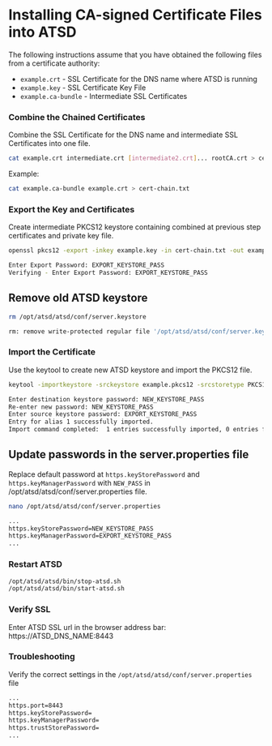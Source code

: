 # Installing CA-signed Certificate Files into ATSD

The following instructions assume that you have obtained the following files from a certificate authority:

* `example.crt` - SSL Certificate for the DNS name where ATSD is running
* `example.key` - SSL Certificate Key File
* `example.ca-bundle` - Intermediate SSL Certificates

### Combine the Chained Certificates 

Combine the SSL Certificate for the DNS name and intermediate SSL Certificates into one file.

```bash
cat example.crt intermediate.crt [intermediate2.crt]... rootCA.crt > cert-chain.txt
```

Example:

```bash
cat example.ca-bundle example.crt > cert-chain.txt
```

### Export the Key and Certificates

Create intermediate PKCS12 keystore containing combined at previous step certificates and private key file.

```bash
openssl pkcs12 -export -inkey example.key -in cert-chain.txt -out example.pkcs12
```

```bash
Enter Export Password: EXPORT_KEYSTORE_PASS
Verifying - Enter Export Password: EXPORT_KEYSTORE_PASS
```

## Remove old ATSD keystore

```bash
rm /opt/atsd/atsd/conf/server.keystore
```
```bash
rm: remove write-protected regular file '/opt/atsd/atsd/conf/server.keystore'? yes
```

### Import the Certificate	
	
Use the keytool to create new ATSD keystore and import the PKCS12 file.

```bash
keytool -importkeystore -srckeystore example.pkcs12 -srcstoretype PKCS12 -destkeystore /opt/atsd/atsd/conf/server.keystore
```

```bash
Enter destination keystore password: NEW_KEYSTORE_PASS
Re-enter new password: NEW_KEYSTORE_PASS
Enter source keystore password: EXPORT_KEYSTORE_PASS
Entry for alias 1 successfully imported.
Import command completed:  1 entries successfully imported, 0 entries failed or cancelled
```

## Update passwords in the server.properties file

Replace default password at `https.keyStorePassword` and `https.keyManagerPassword` with `NEW_PASS` in /opt/atsd/atsd/conf/server.properties file.

```bash
nano /opt/atsd/atsd/conf/server.properties
```

```bash
...
https.keyStorePassword=NEW_KEYSTORE_PASS
https.keyManagerPassword=EXPORT_KEYSTORE_PASS
...
```

### Restart ATSD

```bash
/opt/atsd/atsd/bin/stop-atsd.sh
/opt/atsd/atsd/bin/start-atsd.sh
```

### Verify SSL

Enter ATSD SSL url in the browser address bar: https://ATSD_DNS_NAME:8443


### Troubleshooting

Verify the correct settings in the `/opt/atsd/atsd/conf/server.properties` file

```bash
...
https.port=8443
https.keyStorePassword=
https.keyManagerPassword=
https.trustStorePassword=
...
```
